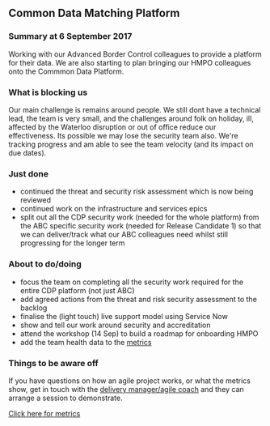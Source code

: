 ## Common Data Matching Platform

### Summary at 6 September  2017
Working with our Advanced Border Control colleagues to provide a platform for their data.
We are also starting to plan bringing our HMPO colleagues onto the Commmon Data Platform.

### What is blocking us
Our main challenge is remains around people. We still dont have a technical lead, the team is very small, and the challenges around folk on holiday, ill, affected by the Waterloo disruption or out of office reduce our effectiveness. Its possible we may lose the security team also. We're tracking progress and am able to see the team velocity (and its impact on due dates). 

### Just done
- continued the threat and security risk assessment which is now being reviewed
- continued work on the infrastructure and services epics
- split out all the CDP  security work (needed for the whole platform) from the ABC specific security work (needed for Release Candidate 1) so that we can deliver/track what our ABC colleagues need whilst still progressing for the longer term

### About to do/doing
- focus the team on completing all the security work required for the entire CDP platform (not just ABC)
- add agreed actions from the threat and risk security assessment to the backlog
- finalise the (light touch) live support model using Service Now
- show and tell our work around security and accreditation
- attend the workshop (14 Sep) to build a roadmap for onboarding HMPO
- add the team health data to the [metrics](metrics.html)

### Things to be aware off
If you have questions on how an agile project works, or what the metrics show, get in touch with the [delivery manager/agile coach](mailto:ian.eccles-smith@digital.homeoffice.gov.uk) and they can arrange a session to demonstrate.

[Click here for metrics](metrics.html)
